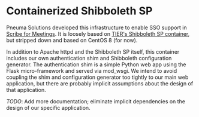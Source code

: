 # Containerized Shibboleth SP

Pneuma Solutions developed this infrastructure to enable SSO support in [Scribe for Meetings](https://scribeformeetings.com/). It is loosely based on [TIER's Shibboleth SP container](https://github.internet2.edu/docker/shib-sp), but stripped down and based on CentOS 8 (for now).

In addition to Apache httpd and the Shibboleth SP itself, this container includes our own authentication shim and Shibboleth configuration generator. The authentication shim is a simple Python web app using the Flask micro-framework and served via mod_wsgi. We intend to avoid coupling the shim and configuration generator too tightly to our main web application, but there are probably implicit assumptions about the design of that application.

*TODO*: Add more documentation; eliminate implicit dependencies on the design of our specific application.
